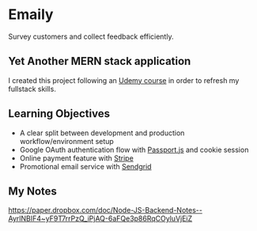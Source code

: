 # Emaily
Survey customers and collect feedback efficiently.
## Yet Another MERN stack application
I created this project following an [Udemy course](https://www.udemy.com/course/node-with-react-fullstack-web-development/) in order to refresh my fullstack skills.
## Learning Objectives
- A clear split between development and production workflow/environment setup
- Google OAuth authentication flow with [Passport.js](https://paper.dropbox.com/doc/Node-JS-Backend-Notes--AyrlNBIF4~yF9T7rrPzQ_iPjAQ-6aFQe3p86RqCOyluVjEiZ) and cookie session
- Online payment feature with [Stripe](https://stripe.com/)
- Promotional email service with [Sendgrid](https://sendgrid.com/)
## My Notes
https://paper.dropbox.com/doc/Node-JS-Backend-Notes--AyrlNBIF4~yF9T7rrPzQ_iPjAQ-6aFQe3p86RqCOyluVjEiZ
